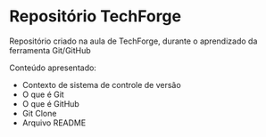 # Repositório TechForge

Repositório criado na aula de TechForge, durante o aprendizado da ferramenta Git/GitHub

Conteúdo apresentado:

- Contexto de sistema de controle de versão 
- O que é Git
- O que é GitHub
- Git Clone
- Arquivo README